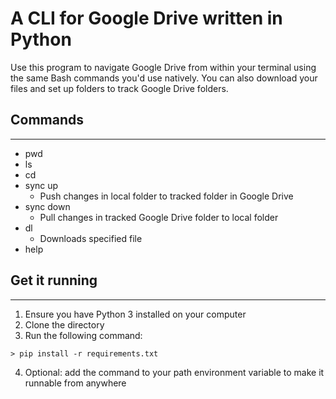 # A CLI for Google Drive written in Python

Use this program to navigate Google Drive from within your terminal using the same Bash commands you'd use natively.
You can also download your files and set up folders to track Google Drive folders.

## Commands
---
- pwd
- ls
- cd
- sync up
    - Push changes in local folder to tracked folder in Google Drive
- sync down
    - Pull changes in tracked Google Drive folder to local folder
- dl
    - Downloads specified file
- help

## Get it running
---
1. Ensure you have Python 3 installed on your computer
2. Clone the directory
3. Run the following command:
```
> pip install -r requirements.txt
```
4. Optional: add the command to your path environment variable to make it runnable from anywhere